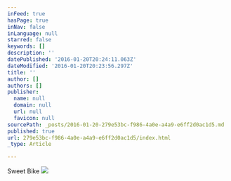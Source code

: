 ```yaml
---
inFeed: true
hasPage: true
inNav: false
inLanguage: null
starred: false
keywords: []
description: ''
datePublished: '2016-01-20T20:24:11.063Z'
dateModified: '2016-01-20T20:23:56.297Z'
title: ''
author: []
authors: []
publisher:
  name: null
  domain: null
  url: null
  favicon: null
sourcePath: _posts/2016-01-20-279e53bc-f986-4a0e-a4a9-e6ff2d0ac1d5.md
published: true
url: 279e53bc-f986-4a0e-a4a9-e6ff2d0ac1d5/index.html
_type: Article

---
```

Sweet Bike
![](https://the-grid-user-content.s3-us-west-2.amazonaws.com/de1493f3-b7a6-40a4-a1c7-364672a7d1b4.jpg)